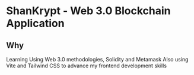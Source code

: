 # ShanKrypt - Web 3.0 Blockchain Application

## Why
Learning Using Web 3.0 methodologies, Solidity and Metamask 
Also using Vite and Tailwind CSS to advance my frontend development skills
